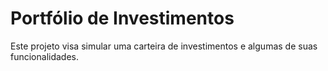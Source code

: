 # Portfólio de Investimentos

Este projeto visa simular uma carteira de investimentos e algumas de suas funcionalidades.
